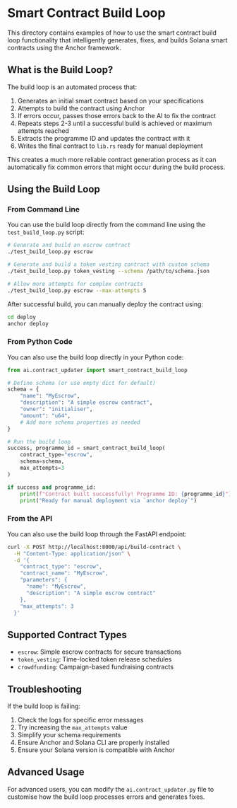 # Smart Contract Build Loop

This directory contains examples of how to use the smart contract build loop functionality that intelligently generates, fixes, and builds Solana smart contracts using the Anchor framework.

## What is the Build Loop?

The build loop is an automated process that:

1. Generates an initial smart contract based on your specifications
2. Attempts to build the contract using Anchor
3. If errors occur, passes those errors back to the AI to fix the contract
4. Repeats steps 2-3 until a successful build is achieved or maximum attempts reached
5. Extracts the programme ID and updates the contract with it
6. Writes the final contract to `lib.rs` ready for manual deployment

This creates a much more reliable contract generation process as it can automatically fix common errors that might occur during the build process.

## Using the Build Loop

### From Command Line

You can use the build loop directly from the command line using the `test_build_loop.py` script:

```bash
# Generate and build an escrow contract
./test_build_loop.py escrow

# Generate and build a token vesting contract with custom schema
./test_build_loop.py token_vesting --schema /path/to/schema.json

# Allow more attempts for complex contracts
./test_build_loop.py escrow --max-attempts 5
```

After successful build, you can manually deploy the contract using:

```bash
cd deploy
anchor deploy
```

### From Python Code

You can also use the build loop directly in your Python code:

```python
from ai.contract_updater import smart_contract_build_loop

# Define schema (or use empty dict for default)
schema = {
    "name": "MyEscrow",
    "description": "A simple escrow contract",
    "owner": "initialiser",
    "amount": "u64",
    # Add more schema properties as needed
}

# Run the build loop
success, programme_id = smart_contract_build_loop(
    contract_type="escrow",
    schema=schema,
    max_attempts=3
)

if success and programme_id:
    print(f"Contract built successfully! Programme ID: {programme_id}")
    print("Ready for manual deployment via `anchor deploy`")
```

### From the API

You can also use the build loop through the FastAPI endpoint:

```bash
curl -X POST http://localhost:8000/api/build-contract \
  -H "Content-Type: application/json" \
  -d '{
    "contract_type": "escrow",
    "contract_name": "MyEscrow",
    "parameters": {
      "name": "MyEscrow",
      "description": "A simple escrow contract"
    },
    "max_attempts": 3
  }'
```

## Supported Contract Types

- `escrow`: Simple escrow contracts for secure transactions
- `token_vesting`: Time-locked token release schedules
- `crowdfunding`: Campaign-based fundraising contracts

## Troubleshooting

If the build loop is failing:

1. Check the logs for specific error messages
2. Try increasing the `max_attempts` value
3. Simplify your schema requirements
4. Ensure Anchor and Solana CLI are properly installed
5. Ensure your Solana version is compatible with Anchor

## Advanced Usage

For advanced users, you can modify the `ai.contract_updater.py` file to customise how the build loop processes errors and generates fixes. 